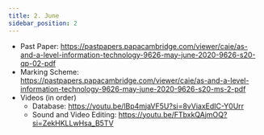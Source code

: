 ```yaml
---
title: 2. June
sidebar_position: 2
---
```


- Past Paper: https://pastpapers.papacambridge.com/viewer/caie/as-and-a-level-information-technology-9626-may-june-2020-9626-s20-qp-02-pdf
- Marking Scheme: https://pastpapers.papacambridge.com/viewer/caie/as-and-a-level-information-technology-9626-may-june-2020-9626-s20-ms-2-pdf
- Videos (in order)
    - Database: https://youtu.be/lBp4mjaVF5U?si=8vViaxEdIC-Y0Urr
    - Sound and Video Editing: https://youtu.be/FTbxkQAjmOQ?si=ZekHKLLwHsa_B5TV
